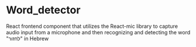# Word_detector
React frontend component that utilizes the React-mic library to capture audio input from a microphone and then recognizing and detecting the word "לחזור" in Hebrew

